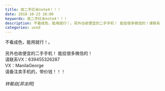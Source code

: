 ```yaml
---
title: 收二手红米note4！！！
date: 2018-10-23 16:00
keywords: 收二手红米note4！！！
description: 不看成色，能用就行！。另外也收便宜的二手手机！ 能挂很多微信的！请联系VX：639455326287VX：ManilaGeorge请备注卖手机的，带价钱！！！
categories: used
---
```

<td class="t_f" id="postmessage_2147715">

不看成色，能用就行！。<br/>
<br/>
另外也收便宜的二手手机！ 能挂很多微信的！<br/>
请联系VX：639455326287<br/>
VX：ManilaGeorge<br/>
请备注卖手机的，带价钱！！！</td>
###### 转载自[菲龙网]